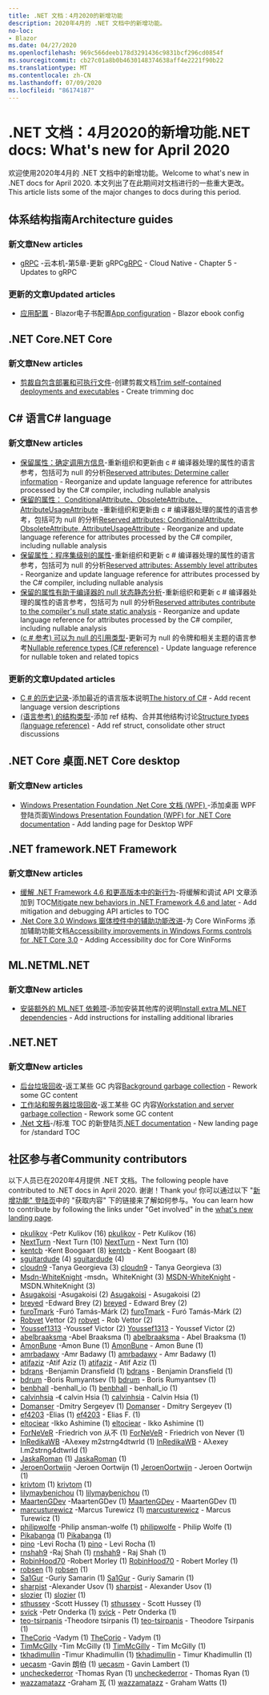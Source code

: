 ```yaml
---
title: .NET 文档：4月2020的新增功能
description: 2020年4月的 .NET 文档中的新增功能。
no-loc:
- Blazor
ms.date: 04/27/2020
ms.openlocfilehash: 969c566deeb178d3291436c9831bcf296cd0854f
ms.sourcegitcommit: cb27c01a8b0b4630148374638aff4e2221f90b22
ms.translationtype: MT
ms.contentlocale: zh-CN
ms.lasthandoff: 07/09/2020
ms.locfileid: "86174187"
---
```

# <a name="net-docs-whats-new-for-april-2020"></a><span data-ttu-id="4120c-103">.NET 文档：4月2020的新增功能</span><span class="sxs-lookup"><span data-stu-id="4120c-103">.NET docs: What's new for April 2020</span></span>

<span data-ttu-id="4120c-104">欢迎使用2020年4月的 .NET 文档中的新增功能。</span><span class="sxs-lookup"><span data-stu-id="4120c-104">Welcome to what's new in .NET docs for April 2020.</span></span> <span data-ttu-id="4120c-105">本文列出了在此期间对文档进行的一些重大更改。</span><span class="sxs-lookup"><span data-stu-id="4120c-105">This article lists some of the major changes to docs during this period.</span></span>

## <a name="architecture-guides"></a><span data-ttu-id="4120c-106">体系结构指南</span><span class="sxs-lookup"><span data-stu-id="4120c-106">Architecture guides</span></span>

### <a name="new-articles"></a><span data-ttu-id="4120c-107">新文章</span><span class="sxs-lookup"><span data-stu-id="4120c-107">New articles</span></span>

- <span data-ttu-id="4120c-108">[gRPC](../architecture/cloud-native/grpc.md) -云本机-第5章-更新 gRPC</span><span class="sxs-lookup"><span data-stu-id="4120c-108">[gRPC](../architecture/cloud-native/grpc.md) - Cloud Native - Chapter 5 - Updates to gRPC</span></span>

### <a name="updated-articles"></a><span data-ttu-id="4120c-109">更新的文章</span><span class="sxs-lookup"><span data-stu-id="4120c-109">Updated articles</span></span>

- <span data-ttu-id="4120c-110">[应用配置](../architecture/blazor-for-web-forms-developers/config.md)  -  Blazor电子书配置</span><span class="sxs-lookup"><span data-stu-id="4120c-110">[App configuration](../architecture/blazor-for-web-forms-developers/config.md) - Blazor ebook config</span></span>

## <a name="net-core"></a><span data-ttu-id="4120c-111">.NET Core</span><span class="sxs-lookup"><span data-stu-id="4120c-111">.NET Core</span></span>

### <a name="new-articles"></a><span data-ttu-id="4120c-112">新文章</span><span class="sxs-lookup"><span data-stu-id="4120c-112">New articles</span></span>

- <span data-ttu-id="4120c-113">[剪裁自包含部署和可执行文件](../core/deploying/trim-self-contained.md)-创建剪裁文档</span><span class="sxs-lookup"><span data-stu-id="4120c-113">[Trim self-contained deployments and executables](../core/deploying/trim-self-contained.md) - Create trimming doc</span></span>

## <a name="c-language"></a><span data-ttu-id="4120c-114">C# 语言</span><span class="sxs-lookup"><span data-stu-id="4120c-114">C# language</span></span>

### <a name="new-articles"></a><span data-ttu-id="4120c-115">新文章</span><span class="sxs-lookup"><span data-stu-id="4120c-115">New articles</span></span>

- <span data-ttu-id="4120c-116">[保留属性：确定调用方信息](../csharp/language-reference/attributes/caller-information.md)-重新组织和更新由 c # 编译器处理的属性的语言参考，包括可为 null 的分析</span><span class="sxs-lookup"><span data-stu-id="4120c-116">[Reserved attributes: Determine caller information](../csharp/language-reference/attributes/caller-information.md) - Reorganize and update language reference for attributes processed by the C# compiler, including nullable analysis</span></span>
- <span data-ttu-id="4120c-117">[保留的属性： ConditionalAttribute、ObsoleteAttribute、AttributeUsageAttribute](../csharp/language-reference/attributes/general.md) -重新组织和更新由 c # 编译器处理的属性的语言参考，包括可为 null 的分析</span><span class="sxs-lookup"><span data-stu-id="4120c-117">[Reserved attributes: ConditionalAttribute, ObsoleteAttribute, AttributeUsageAttribute](../csharp/language-reference/attributes/general.md) - Reorganize and update language reference for attributes processed by the C# compiler, including nullable analysis</span></span>
- <span data-ttu-id="4120c-118">[保留属性：程序集级别的属性](../csharp/language-reference/attributes/global.md)-重新组织和更新 c # 编译器处理的属性的语言参考，包括可为 null 的分析</span><span class="sxs-lookup"><span data-stu-id="4120c-118">[Reserved attributes: Assembly level attributes](../csharp/language-reference/attributes/global.md) - Reorganize and update language reference for attributes processed by the C# compiler, including nullable analysis</span></span>
- <span data-ttu-id="4120c-119">[保留的属性有助于编译器的 null 状态静态分析](../csharp/language-reference/attributes/nullable-analysis.md)-重新组织和更新 c # 编译器处理的属性的语言参考，包括可为 null 的分析</span><span class="sxs-lookup"><span data-stu-id="4120c-119">[Reserved attributes contribute to the compiler's null state static analysis](../csharp/language-reference/attributes/nullable-analysis.md) - Reorganize and update language reference for attributes processed by the C# compiler, including nullable analysis</span></span>
- <span data-ttu-id="4120c-120">[ (c # 参考) 可以为 null 的引用类型](../csharp/language-reference/builtin-types/nullable-reference-types.md)-更新可为 null 的令牌和相关主题的语言参考</span><span class="sxs-lookup"><span data-stu-id="4120c-120">[Nullable reference types (C# reference)](../csharp/language-reference/builtin-types/nullable-reference-types.md) - Update language reference for nullable token and related topics</span></span>

### <a name="updated-articles"></a><span data-ttu-id="4120c-121">更新的文章</span><span class="sxs-lookup"><span data-stu-id="4120c-121">Updated articles</span></span>

- <span data-ttu-id="4120c-122">[C \# 的历史记录](../csharp/whats-new/csharp-version-history.md)-添加最近的语言版本说明</span><span class="sxs-lookup"><span data-stu-id="4120c-122">[The history of C\#](../csharp/whats-new/csharp-version-history.md) - Add recent language version descriptions</span></span>
- <span data-ttu-id="4120c-123">[ (语言参考) 的结构类型](../csharp/language-reference/builtin-types/struct.md)-添加 ref 结构、合并其他结构讨论</span><span class="sxs-lookup"><span data-stu-id="4120c-123">[Structure types (language reference)](../csharp/language-reference/builtin-types/struct.md) - Add ref struct, consolidate other struct discussions</span></span>

## <a name="net-core-desktop"></a><span data-ttu-id="4120c-124">.NET Core 桌面</span><span class="sxs-lookup"><span data-stu-id="4120c-124">.NET Core desktop</span></span>

### <a name="new-articles"></a><span data-ttu-id="4120c-125">新文章</span><span class="sxs-lookup"><span data-stu-id="4120c-125">New articles</span></span>

- <span data-ttu-id="4120c-126">[Windows Presentation Foundation .Net Core 文档 (WPF) ](../desktop-wpf/index.yml) -添加桌面 WPF 登陆页面</span><span class="sxs-lookup"><span data-stu-id="4120c-126">[Windows Presentation Foundation (WPF) for .NET Core documentation](../desktop-wpf/index.yml) - Add landing page for Desktop WPF</span></span>

## <a name="net-framework"></a><span data-ttu-id="4120c-127">.NET framework</span><span class="sxs-lookup"><span data-stu-id="4120c-127">.NET Framework</span></span>

### <a name="new-articles"></a><span data-ttu-id="4120c-128">新文章</span><span class="sxs-lookup"><span data-stu-id="4120c-128">New articles</span></span>

- <span data-ttu-id="4120c-129">[缓解 .NET Framework 4.6 和更高版本中的新行为](../framework/migration-guide/mitigations.md)-将缓解和调试 API 文章添加到 TOC</span><span class="sxs-lookup"><span data-stu-id="4120c-129">[Mitigate new behaviors in .NET Framework 4.6 and later](../framework/migration-guide/mitigations.md) - Add mitigation and debugging API articles to TOC</span></span>
- <span data-ttu-id="4120c-130">[.Net Core 3.0 Windows 窗体控件中的辅助功能改进](../framework/winforms/windows-forms-accessibility-improvements.md)-为 Core WinForms 添加辅助功能文档</span><span class="sxs-lookup"><span data-stu-id="4120c-130">[Accessibility improvements in Windows Forms controls for .NET Core 3.0](../framework/winforms/windows-forms-accessibility-improvements.md) - Adding Accessibility doc for Core WinForms</span></span>

## <a name="mlnet"></a><span data-ttu-id="4120c-131">ML.NET</span><span class="sxs-lookup"><span data-stu-id="4120c-131">ML.NET</span></span>

### <a name="new-articles"></a><span data-ttu-id="4120c-132">新文章</span><span class="sxs-lookup"><span data-stu-id="4120c-132">New articles</span></span>

- <span data-ttu-id="4120c-133">[安装额外的 ML.NET 依赖项](../machine-learning/how-to-guides/install-extra-dependencies.md)-添加安装其他库的说明</span><span class="sxs-lookup"><span data-stu-id="4120c-133">[Install extra ML.NET dependencies](../machine-learning/how-to-guides/install-extra-dependencies.md) - Add instructions for installing additional libraries</span></span>

## <a name="net"></a><span data-ttu-id="4120c-134">.NET</span><span class="sxs-lookup"><span data-stu-id="4120c-134">.NET</span></span>

### <a name="new-articles"></a><span data-ttu-id="4120c-135">新文章</span><span class="sxs-lookup"><span data-stu-id="4120c-135">New articles</span></span>

- <span data-ttu-id="4120c-136">[后台垃圾回收](../standard/garbage-collection/background-gc.md)-返工某些 GC 内容</span><span class="sxs-lookup"><span data-stu-id="4120c-136">[Background garbage collection](../standard/garbage-collection/background-gc.md) - Rework some GC content</span></span>
- <span data-ttu-id="4120c-137">[工作站和服务器垃圾回收](../standard/garbage-collection/workstation-server-gc.md)-返工某些 GC 内容</span><span class="sxs-lookup"><span data-stu-id="4120c-137">[Workstation and server garbage collection](../standard/garbage-collection/workstation-server-gc.md) - Rework some GC content</span></span>
- <span data-ttu-id="4120c-138">[.Net 文档](../standard/index.yml)-/标准 TOC 的新登陆页</span><span class="sxs-lookup"><span data-stu-id="4120c-138">[.NET documentation](../standard/index.yml) - New landing page for /standard TOC</span></span>

## <a name="community-contributors"></a><span data-ttu-id="4120c-139">社区参与者</span><span class="sxs-lookup"><span data-stu-id="4120c-139">Community contributors</span></span>

<span data-ttu-id="4120c-140">以下人员已在2020年4月提供 .NET 文档。</span><span class="sxs-lookup"><span data-stu-id="4120c-140">The following people have contributed to .NET docs in April 2020.</span></span> <span data-ttu-id="4120c-141">谢谢！</span><span class="sxs-lookup"><span data-stu-id="4120c-141">Thank you!</span></span> <span data-ttu-id="4120c-142">你可以通过以下 "[新增功能" 登陆页](index.yml)中的 "获取内容" 下的链接来了解如何参与。</span><span class="sxs-lookup"><span data-stu-id="4120c-142">You can learn how to contribute by following the links under "Get involved" in the [what's new landing page](index.yml).</span></span>

- <span data-ttu-id="4120c-143">[pkulikov](https://github.com/pkulikov) -Petr Kulikov (16) </span><span class="sxs-lookup"><span data-stu-id="4120c-143">[pkulikov](https://github.com/pkulikov) - Petr Kulikov (16)</span></span>
- <span data-ttu-id="4120c-144">[NextTurn](https://github.com/NextTurn) -Next Turn (10) </span><span class="sxs-lookup"><span data-stu-id="4120c-144">[NextTurn](https://github.com/NextTurn) - Next Turn (10)</span></span>
- <span data-ttu-id="4120c-145">[kentcb](https://github.com/kentcb) -Kent Boogaart (8) </span><span class="sxs-lookup"><span data-stu-id="4120c-145">[kentcb](https://github.com/kentcb) - Kent Boogaart (8)</span></span>
- <span data-ttu-id="4120c-146">[sguitardude](https://github.com/sguitardude) (4) </span><span class="sxs-lookup"><span data-stu-id="4120c-146">[sguitardude](https://github.com/sguitardude) (4)</span></span>
- <span data-ttu-id="4120c-147">[cloudn9](https://github.com/cloudn9) -Tanya Georgieva (3) </span><span class="sxs-lookup"><span data-stu-id="4120c-147">[cloudn9](https://github.com/cloudn9) - Tanya Georgieva (3)</span></span>
- <span data-ttu-id="4120c-148">[Msdn-WhiteKnight](https://github.com/MSDN-WhiteKnight) -msdn。WhiteKnight (3) </span><span class="sxs-lookup"><span data-stu-id="4120c-148">[MSDN-WhiteKnight](https://github.com/MSDN-WhiteKnight) - MSDN.WhiteKnight (3)</span></span>
- <span data-ttu-id="4120c-149">[Asugakoisi](https://github.com/Asugakoisi) -Asugakoisi (2) </span><span class="sxs-lookup"><span data-stu-id="4120c-149">[Asugakoisi](https://github.com/Asugakoisi) - Asugakoisi (2)</span></span>
- <span data-ttu-id="4120c-150">[breyed](https://github.com/breyed) -Edward Brey (2) </span><span class="sxs-lookup"><span data-stu-id="4120c-150">[breyed](https://github.com/breyed) - Edward Brey (2)</span></span>
- <span data-ttu-id="4120c-151">[furoTmark](https://github.com/furoTmark) -Furó Tamás-Márk (2) </span><span class="sxs-lookup"><span data-stu-id="4120c-151">[furoTmark](https://github.com/furoTmark) -  Furó Tamás-Márk (2)</span></span>
- <span data-ttu-id="4120c-152">[Robvet](https://github.com/robvet) Vettor (2) </span><span class="sxs-lookup"><span data-stu-id="4120c-152">[robvet](https://github.com/robvet) - Rob Vettor (2)</span></span>
- <span data-ttu-id="4120c-153">[Youssef1313](https://github.com/Youssef1313) -Youssef Victor (2) </span><span class="sxs-lookup"><span data-stu-id="4120c-153">[Youssef1313](https://github.com/Youssef1313) - Youssef Victor (2)</span></span>
- <span data-ttu-id="4120c-154">[abelbraaksma](https://github.com/abelbraaksma) -Abel Braaksma (1) </span><span class="sxs-lookup"><span data-stu-id="4120c-154">[abelbraaksma](https://github.com/abelbraaksma) - Abel Braaksma (1)</span></span>
- <span data-ttu-id="4120c-155">[AmonBune](https://github.com/AmonBune) -Amon Bune (1) </span><span class="sxs-lookup"><span data-stu-id="4120c-155">[AmonBune](https://github.com/AmonBune) - Amon Bune (1)</span></span>
- <span data-ttu-id="4120c-156">[amrbadawy](https://github.com/amrbadawy) -Amr Badawy (1) </span><span class="sxs-lookup"><span data-stu-id="4120c-156">[amrbadawy](https://github.com/amrbadawy) - Amr Badawy (1)</span></span>
- <span data-ttu-id="4120c-157">[atifaziz](https://github.com/atifaziz) -Atif Aziz (1) </span><span class="sxs-lookup"><span data-stu-id="4120c-157">[atifaziz](https://github.com/atifaziz) - Atif Aziz (1)</span></span>
- <span data-ttu-id="4120c-158">[bdrans](https://github.com/bdrans) -Benjamin Dransfield (1) </span><span class="sxs-lookup"><span data-stu-id="4120c-158">[bdrans](https://github.com/bdrans) - Benjamin Dransfield (1)</span></span>
- <span data-ttu-id="4120c-159">[bdrum](https://github.com/bdrum) -Boris Rumyantsev (1) </span><span class="sxs-lookup"><span data-stu-id="4120c-159">[bdrum](https://github.com/bdrum) - Boris Rumyantsev (1)</span></span>
- <span data-ttu-id="4120c-160">[benbhall](https://github.com/benbhall) -benhall_io (1) </span><span class="sxs-lookup"><span data-stu-id="4120c-160">[benbhall](https://github.com/benbhall) - benhall_io (1)</span></span>
- <span data-ttu-id="4120c-161">[calvinhsia](https://github.com/calvinhsia) -《 calvin Hsia (1) </span><span class="sxs-lookup"><span data-stu-id="4120c-161">[calvinhsia](https://github.com/calvinhsia) - Calvin Hsia (1)</span></span>
- <span data-ttu-id="4120c-162">[Domanser](https://github.com/Domanser) -Dmitry Sergeyev (1) </span><span class="sxs-lookup"><span data-stu-id="4120c-162">[Domanser](https://github.com/Domanser) - Dmitry Sergeyev (1)</span></span>
- <span data-ttu-id="4120c-163">[ef4203](https://github.com/ef4203) -Elias (1) </span><span class="sxs-lookup"><span data-stu-id="4120c-163">[ef4203](https://github.com/ef4203) - Elias F. (1)</span></span>
- <span data-ttu-id="4120c-164">[eltociear](https://github.com/eltociear) -Ikko Ashimine (1) </span><span class="sxs-lookup"><span data-stu-id="4120c-164">[eltociear](https://github.com/eltociear) - Ikko Ashimine (1)</span></span>
- <span data-ttu-id="4120c-165">[ForNeVeR](https://github.com/ForNeVeR) -Friedrich von 从不 (1) </span><span class="sxs-lookup"><span data-stu-id="4120c-165">[ForNeVeR](https://github.com/ForNeVeR) - Friedrich von Never (1)</span></span>
- <span data-ttu-id="4120c-166">[InRedikaWB](https://github.com/InRedikaWB) -Aλexey m2strng4dtwrld (1) </span><span class="sxs-lookup"><span data-stu-id="4120c-166">[InRedikaWB](https://github.com/InRedikaWB) - Aλexey I.m2strng4dtwrld (1)</span></span>
- <span data-ttu-id="4120c-167">[JaskaRoman](https://github.com/JaskaRoman) (1) </span><span class="sxs-lookup"><span data-stu-id="4120c-167">[JaskaRoman](https://github.com/JaskaRoman) (1)</span></span>
- <span data-ttu-id="4120c-168">[JeroenOortwijn](https://github.com/JeroenOortwijn) -Jeroen Oortwijn (1) </span><span class="sxs-lookup"><span data-stu-id="4120c-168">[JeroenOortwijn](https://github.com/JeroenOortwijn) - Jeroen Oortwijn (1)</span></span>
- <span data-ttu-id="4120c-169">[krivtom](https://github.com/krivtom) (1) </span><span class="sxs-lookup"><span data-stu-id="4120c-169">[krivtom](https://github.com/krivtom) (1)</span></span>
- <span data-ttu-id="4120c-170">[lilymaybenichou](https://github.com/lilymaybenichou) (1) </span><span class="sxs-lookup"><span data-stu-id="4120c-170">[lilymaybenichou](https://github.com/lilymaybenichou) (1)</span></span>
- <span data-ttu-id="4120c-171">[MaartenGDev](https://github.com/MaartenGDev) -MaartenGDev (1) </span><span class="sxs-lookup"><span data-stu-id="4120c-171">[MaartenGDev](https://github.com/MaartenGDev) - MaartenGDev (1)</span></span>
- <span data-ttu-id="4120c-172">[marcusturewicz](https://github.com/marcusturewicz) -Marcus Turewicz (1) </span><span class="sxs-lookup"><span data-stu-id="4120c-172">[marcusturewicz](https://github.com/marcusturewicz) - Marcus Turewicz (1)</span></span>
- <span data-ttu-id="4120c-173">[philipwolfe](https://github.com/philipwolfe) -Philip ansman-wolfe (1) </span><span class="sxs-lookup"><span data-stu-id="4120c-173">[philipwolfe](https://github.com/philipwolfe) - Philip Wolfe (1)</span></span>
- <span data-ttu-id="4120c-174">[Pikabanga](https://github.com/Pikabanga) (1) </span><span class="sxs-lookup"><span data-stu-id="4120c-174">[Pikabanga](https://github.com/Pikabanga) (1)</span></span>
- <span data-ttu-id="4120c-175">[pino](https://github.com/pino) -Levi Rocha (1) </span><span class="sxs-lookup"><span data-stu-id="4120c-175">[pino](https://github.com/pino) - Levi Rocha (1)</span></span>
- <span data-ttu-id="4120c-176">[rnshah9](https://github.com/rnshah9) -Raj Shah (1) </span><span class="sxs-lookup"><span data-stu-id="4120c-176">[rnshah9](https://github.com/rnshah9) - Raj Shah (1)</span></span>
- <span data-ttu-id="4120c-177">[RobinHood70](https://github.com/RobinHood70) -Robert Morley (1) </span><span class="sxs-lookup"><span data-stu-id="4120c-177">[RobinHood70](https://github.com/RobinHood70) - Robert Morley (1)</span></span>
- <span data-ttu-id="4120c-178">[robsen](https://github.com/robsen) (1) </span><span class="sxs-lookup"><span data-stu-id="4120c-178">[robsen](https://github.com/robsen) (1)</span></span>
- <span data-ttu-id="4120c-179">[Sa1Gur](https://github.com/Sa1Gur) -Guriy Samarin (1) </span><span class="sxs-lookup"><span data-stu-id="4120c-179">[Sa1Gur](https://github.com/Sa1Gur) - Guriy Samarin (1)</span></span>
- <span data-ttu-id="4120c-180">[sharpist](https://github.com/sharpist) -Alexander Usov (1) </span><span class="sxs-lookup"><span data-stu-id="4120c-180">[sharpist](https://github.com/sharpist) - Alexander Usov (1)</span></span>
- <span data-ttu-id="4120c-181">[slozier](https://github.com/slozier) (1) </span><span class="sxs-lookup"><span data-stu-id="4120c-181">[slozier](https://github.com/slozier) (1)</span></span>
- <span data-ttu-id="4120c-182">[sthussey](https://github.com/sthussey) -Scott Hussey (1) </span><span class="sxs-lookup"><span data-stu-id="4120c-182">[sthussey](https://github.com/sthussey) - Scott Hussey (1)</span></span>
- <span data-ttu-id="4120c-183">[svick](https://github.com/svick) -Petr Onderka (1) </span><span class="sxs-lookup"><span data-stu-id="4120c-183">[svick](https://github.com/svick) - Petr Onderka (1)</span></span>
- <span data-ttu-id="4120c-184">[teo-tsirpanis](https://github.com/teo-tsirpanis) -Theodore tsirpanis (1) </span><span class="sxs-lookup"><span data-stu-id="4120c-184">[teo-tsirpanis](https://github.com/teo-tsirpanis) - Theodore Tsirpanis (1)</span></span>
- <span data-ttu-id="4120c-185">[TheCorio](https://github.com/TheCorio) -Vadym (1) </span><span class="sxs-lookup"><span data-stu-id="4120c-185">[TheCorio](https://github.com/TheCorio) - Vadym (1)</span></span>
- <span data-ttu-id="4120c-186">[TimMcGilly](https://github.com/TimMcGilly) -Tim McGilly (1) </span><span class="sxs-lookup"><span data-stu-id="4120c-186">[TimMcGilly](https://github.com/TimMcGilly) - Tim McGilly (1)</span></span>
- <span data-ttu-id="4120c-187">[tkhadimullin](https://github.com/tkhadimullin) -Timur Khadimullin (1) </span><span class="sxs-lookup"><span data-stu-id="4120c-187">[tkhadimullin](https://github.com/tkhadimullin) - Timur Khadimullin (1)</span></span>
- <span data-ttu-id="4120c-188">[uecasm](https://github.com/uecasm) -Gavin 朗伯 (1) </span><span class="sxs-lookup"><span data-stu-id="4120c-188">[uecasm](https://github.com/uecasm) - Gavin Lambert (1)</span></span>
- <span data-ttu-id="4120c-189">[uncheckederror](https://github.com/uncheckederror) -Thomas Ryan (1) </span><span class="sxs-lookup"><span data-stu-id="4120c-189">[uncheckederror](https://github.com/uncheckederror) - Thomas Ryan (1)</span></span>
- <span data-ttu-id="4120c-190">[wazzamatazz](https://github.com/wazzamatazz) -Graham 瓦 (1) </span><span class="sxs-lookup"><span data-stu-id="4120c-190">[wazzamatazz](https://github.com/wazzamatazz) - Graham Watts (1)</span></span>
